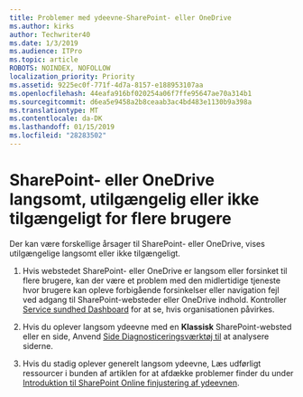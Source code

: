 ```yaml
---
title: Problemer med ydeevne-SharePoint- eller OneDrive
ms.author: kirks
author: Techwriter40
ms.date: 1/3/2019
ms.audience: ITPro
ms.topic: article
ROBOTS: NOINDEX, NOFOLLOW
localization_priority: Priority
ms.assetid: 9225ec0f-771f-4d7a-8157-e188953107aa
ms.openlocfilehash: 44eafa916bf020254a06f7ffe95647ae70a314b1
ms.sourcegitcommit: d6ea5e9458a2b8ceaab3ac4bd483e1130b9a398a
ms.translationtype: MT
ms.contentlocale: da-DK
ms.lasthandoff: 01/15/2019
ms.locfileid: "28283502"
---
```

# <a name="sharepoint-or-onedrive-slow-inaccessible-or-unavailable-for-multiple-users"></a>SharePoint- eller OneDrive langsomt, utilgængelig eller ikke tilgængeligt for flere brugere

Der kan være forskellige årsager til SharePoint- eller OneDrive, vises utilgængelige langsomt eller ikke tilgængeligt. 
  
1. Hvis webstedet SharePoint- eller OneDrive er langsom eller forsinket til flere brugere, kan der være et problem med den midlertidige tjeneste hvor brugere kan opleve forbigående forsinkelser eller navigation fejl ved adgang til SharePoint-websteder eller OneDrive indhold. Kontroller [Service sundhed Dashboard](https://admin.microsoft.com/AdminPortal/Home#/servicehealth) for at se, hvis organisationen påvirkes. 
  
2. Hvis du oplever langsom ydeevne med en **Klassisk** SharePoint-websted eller en side, Anvend [Side Diagnosticeringsværktøj til](https://aka.ms/perftool) at analysere siderne. 
  
3. Hvis du stadig oplever generelt langsom ydeevne, Læs udførligt ressourcer i bunden af artiklen for at afdække problemer finder du under [Introduktion til SharePoint Online finjustering af ydeevnen](https://go.microsoft.com/fwlink/?linkid=2024334).
  

